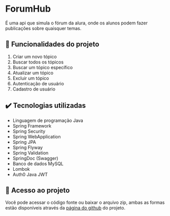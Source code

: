 # ForumHub
É uma api que simula o fórum da alura, onde os alunos podem fazer publicações sobre quaisquer temas.

## 🔨 Funcionalidades do projeto
1. Criar um novo tópico
2. Buscar todos os tópicos
3. Buscar um tópico específico
4. Atualizar um tópico
5. Excluir um tópico
6. Autenticação de usuário
7. Cadastro de usuário

## ✔️ Tecnologias utilizadas
- Linguagem de programação Java
- Spring Framework
- Spring Security
- Spring WebApplication
- Spring JPA
- Spring Flyway
- Spring Validation
- SpringDoc (Swagger)
- Banco de dados MySQL
- Lombok
- Auth0 Java JWT

## 📁 Acesso ao projeto
Você pode acessar o código fonte ou baixar o arquivo zip, ambas as formas estão disponíveis através da [página do github](https://github.com/PedroHenriqueMQ/ForumHub-Challenge_Alura-OracleNextEducation) do projeto.
